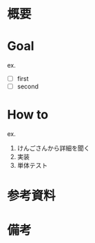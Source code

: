 <!---
templateなので、合わなければ無視してもらってもOKです。
-->

# 概要
<!---
- このIssueを立てた背景、理由
- 何に取り組むのかざっくり
-->

# Goal
<!---
このIssueのスコープ。どこまでやればこのissueは解決したと言えるのか基準を設定。
Issueは最小単位で切るべきであるので基本的には一個。多くても2個。
ゴールが何個かある場合は、issueを分割することを検討する

-->
ex.
- [ ] first 
- [ ] second

# How to
<!---
Goalを達成するために必要なプロセス。登り方。
あらかじめわかっている場合は記載し、わからない場合は、どうやればわかるかを書いておく。
-->
ex.
1. けんごさんから詳細を聞く
2. 実装
3. 単体テスト

# 参考資料


# 備考
